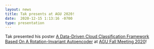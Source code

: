 ```yaml
---
layout: news
title: Tak presents at AGU 2020!
date:  2020-12-15 1:13:16 -0700
type: presentation
---
```

Tak presented his poster [A Data-Driven Cloud Classification Framework Based On A Rotation-Invariant Autoencoder](https://agu2020fallmeeting-agu.ipostersessions.com/default.aspx?s=6F-FE-57-B0-35-A0-F1-E1-15-B7-22-81-57-4F-95-82&guestview=true) at [AGU Fall Meeting 2020](https://www.agu.org/fall-meeting)!
